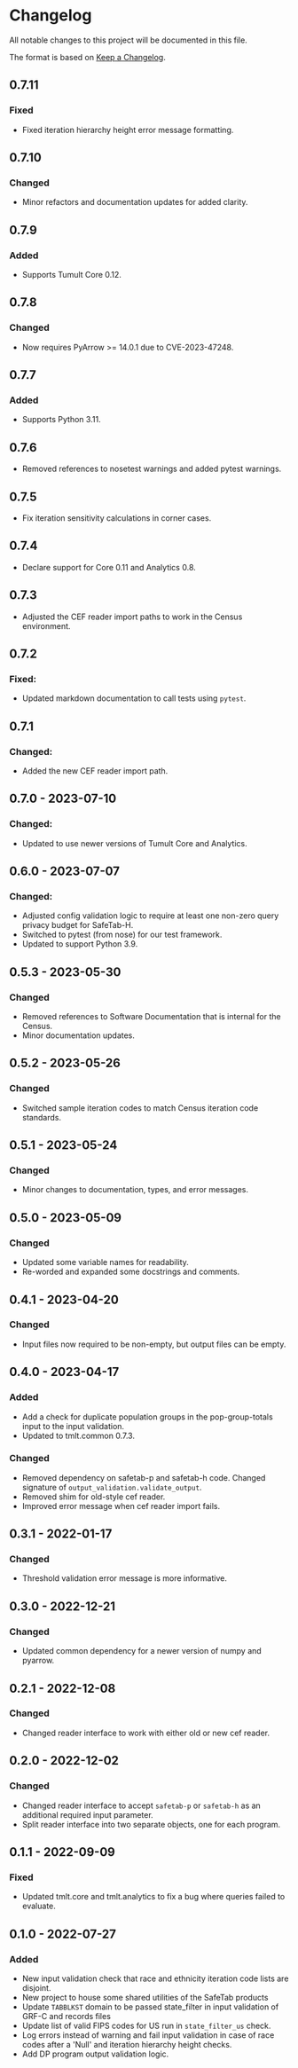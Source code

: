 # Changelog
All notable changes to this project will be documented in this file.

The format is based on [Keep a Changelog](https://keepachangelog.com/en/1.0.0/).

## 0.7.11
### Fixed
- Fixed iteration hierarchy height error message formatting.

## 0.7.10
### Changed
- Minor refactors and documentation updates for added clarity.

## 0.7.9
### Added
- Supports Tumult Core 0.12.

## 0.7.8
### Changed
- Now requires PyArrow >= 14.0.1 due to CVE-2023-47248.

## 0.7.7
### Added
- Supports Python 3.11.

## 0.7.6
- Removed references to nosetest warnings and added pytest warnings.

## 0.7.5
- Fix iteration sensitivity calculations in corner cases.

## 0.7.4
- Declare support for Core 0.11 and Analytics 0.8.

## 0.7.3
- Adjusted the CEF reader import paths to work in the Census environment.

## 0.7.2
### Fixed:
- Updated markdown documentation to call tests using `pytest`.

## 0.7.1
### Changed:
- Added the new CEF reader import path.

## 0.7.0 - 2023-07-10
### Changed:
- Updated to use newer versions of Tumult Core and Analytics.

## 0.6.0 - 2023-07-07
### Changed:
 - Adjusted config validation logic to require at least one non-zero query privacy budget for SafeTab-H.
 - Switched to pytest (from nose) for our test framework.
 - Updated to support Python 3.9.

## 0.5.3 - 2023-05-30
### Changed
 - Removed references to Software Documentation that is internal for the Census.
 - Minor documentation updates.

## 0.5.2 - 2023-05-26
### Changed
 - Switched sample iteration codes to match Census iteration code standards.

## 0.5.1 - 2023-05-24
### Changed
 - Minor changes to documentation, types, and error messages.

## 0.5.0 - 2023-05-09
### Changed
- Updated some variable names for readability.
- Re-worded and expanded some docstrings and comments.

## 0.4.1 - 2023-04-20
### Changed
- Input files now required to be non-empty, but output files can be empty.

## 0.4.0 - 2023-04-17
### Added
- Add a check for duplicate population groups in the pop-group-totals input to the input validation.
- Updated to tmlt.common 0.7.3. 

### Changed
- Removed dependency on safetab-p and safetab-h code. Changed signature of `output_validation.validate_output`.
- Removed shim for old-style cef reader.
- Improved error message when cef reader import fails.

## 0.3.1 - 2022-01-17
### Changed
- Threshold validation error message is more informative.

## 0.3.0 - 2022-12-21
### Changed
- Updated common dependency for a newer version of numpy and pyarrow.

## 0.2.1 - 2022-12-08
### Changed
- Changed reader interface to work with either old or new cef reader.

## 0.2.0 - 2022-12-02
### Changed
- Changed reader interface to accept `safetab-p` or `safetab-h` as an additional required input parameter.
- Split reader interface into two separate objects, one for each program.

## 0.1.1 - 2022-09-09
### Fixed
- Updated tmlt.core and tmlt.analytics to fix a bug where queries failed to evaluate. 

## 0.1.0 - 2022-07-27
### Added
- New input validation check that race and ethnicity iteration code lists are disjoint.
- New project to house some shared utilities of the SafeTab products
- Update `TABBLKST` domain to be passed state_filter in input validation of GRF-C and records files
- Update list of valid FIPS codes for US run in `state_filter_us` check.
- Log errors instead of warning and fail input validation in case of race codes after a 'Null' and iteration hierarchy height checks.
- Add DP program output validation logic.
